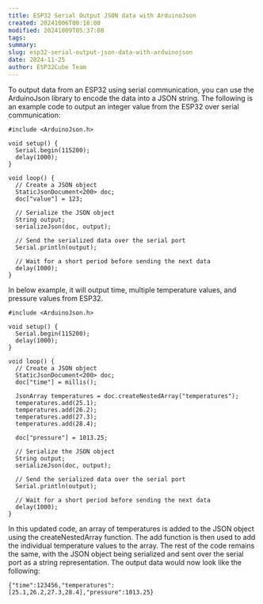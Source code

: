 ```yaml
---
title: ESP32 Serial Output JSON data with ArduinoJson
created: 20241006T00:18:00
modified: 20241009T05:37:08
tags: 
summary: 
slug: esp32-serial-output-json-data-with-arduinojson
date: 2024-11-25
author: ESP32Cube Team
---
```


To output data from an ESP32 using serial communication, you can use the ArduinoJson library to encode the data into a JSON string. The following is an example code to output an integer value from the ESP32 over serial communication:

``` arduino
#include <ArduinoJson.h>

void setup() {
  Serial.begin(115200);
  delay(1000);
}

void loop() {
  // Create a JSON object
  StaticJsonDocument<200> doc;
  doc["value"] = 123;

  // Serialize the JSON object
  String output;
  serializeJson(doc, output);

  // Send the serialized data over the serial port
  Serial.println(output);

  // Wait for a short period before sending the next data
  delay(1000);
}

```

In below example, it will output time, multiple temperature values, and pressure values from ESP32.

``` arduino
#include <ArduinoJson.h>

void setup() {
  Serial.begin(115200);
  delay(1000);
}

void loop() {
  // Create a JSON object
  StaticJsonDocument<200> doc;
  doc["time"] = millis();

  JsonArray temperatures = doc.createNestedArray("temperatures");
  temperatures.add(25.1);
  temperatures.add(26.2);
  temperatures.add(27.3);
  temperatures.add(28.4);

  doc["pressure"] = 1013.25;

  // Serialize the JSON object
  String output;
  serializeJson(doc, output);

  // Send the serialized data over the serial port
  Serial.println(output);

  // Wait for a short period before sending the next data
  delay(1000);
}
```


In this updated code, an array of temperatures is added to the JSON object using the createNestedArray function. The add function is then used to add the individual temperature values to the array. The rest of the code remains the same, with the JSON object being serialized and sent over the serial port as a string representation. The output data would now look like the following:

```
{"time":123456,"temperatures":[25.1,26.2,27.3,28.4],"pressure":1013.25}
```
